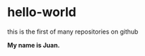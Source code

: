 # hello-world
this is the first of many repositories on github
<p><strong>My name is Juan.</strong></p>
